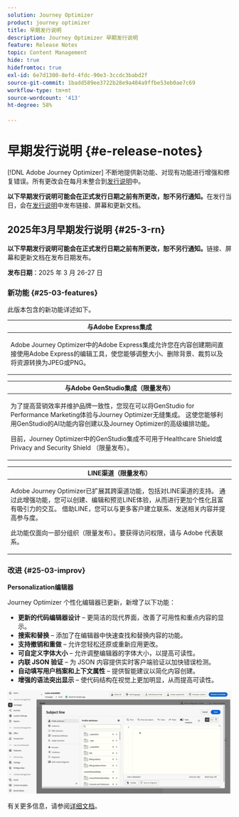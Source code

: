 ```yaml
---
solution: Journey Optimizer
product: journey optimizer
title: 早期发行说明
description: Journey Optimizer 早期发行说明
feature: Release Notes
topic: Content Management
hide: true
hidefromtoc: true
exl-id: 6e7d1300-8efd-4fdc-90e3-3ccdc3babd2f
source-git-commit: 1badd589ee3722b28e9a404a9ffbe53eb0ae7c69
workflow-type: tm+mt
source-wordcount: '413'
ht-degree: 58%

---
```


# 早期发行说明 {#e-release-notes}

[!DNL Adobe Journey Optimizer] 不断地提供新功能、对现有功能进行增强和修复错误。所有更改会在每月末整合到[发行说明](release-notes.md)中。

**以下早期发行说明可能会在正式发行日期之前有所更改，恕不另行通知。**&#x200B;在发行当日，会在[发行说明](release-notes.md)中发布链接、屏幕和更新文档。


## 2025年3月早期发行说明 {#25-3-rn}


**以下早期发行说明可能会在正式发行日期之前有所更改，恕不另行通知。**&#x200B;链接、屏幕和更新文档在发布日期发布。

**发布日期**：2025 年 3 月 26-27 日


### 新功能 {#25-03-features}

此版本包含的新功能详述如下。


<table>
<thead>
<tr>
<th><strong>与Adobe Express集成</strong><br/></th>
</tr>
</thead>
<tbody>
<tr>
<td>
<p>Adobe Journey Optimizer中的Adobe Express集成允许您在内容创建期间直接使用Adobe Express的编辑工具，使您能够调整大小、删除背景、裁剪以及将资源转换为JPEG或PNG。<p>
<!--p>For more information, refer to the <a href="../configuration/rule-sets.md">detailed documentation</a>.</p-->
</td>
</tr>
</tbody>
</table>


<table>
<thead>
<tr>
<th><strong>与Adobe GenStudio集成（限量发布）</strong><br/></th>
</tr>
</thead>
<tbody>
<tr>
<td>
<p>为了提高营销效率并维护品牌一致性，您现在可以将GenStudio for Performance Marketing体验与Journey Optimizer无缝集成。 这使您能够利用GenStudio的AI功能内容创建以及Journey Optimizer的高级编排功能。<p>
<p>目前，Journey Optimizer中的GenStudio集成不可用于Healthcare Shield或Privacy and Security Shield （限量发布）。</p>
<!--p>For more information, refer to the <a href="../configuration/rule-sets.md">detailed documentation</a>.</p-->
</td>
</tr>
</tbody>
</table>

<table>
<thead>
<tr>
<th><strong>LINE渠道（限量发布）</strong><br/></th>
</tr>
</thead>
<tbody>
<tr>
<td>
<p>Adobe Journey Optimizer已扩展其跨渠道功能，包括对LINE渠道的支持。 通过此增强功能，您可以创建、编辑和预览LINE体验，从而进行更加个性化且富有吸引力的交互。 借助LINE，您可以与更多客户建立联系、发送相关内容并提高参与度。<p>
<p>此功能仅面向一部分组织（限量发布）。要获得访问权限，请与 Adobe 代表联系。</p>
<!--p>For more information, refer to the <a href="../configuration/rule-sets.md">detailed documentation</a>.</p-->
</td>
</tr>
</tbody>
</table>

### 改进 {#25-03-improv}

**Personalization编辑器**

Journey Optimizer 个性化编辑器已更新，新增了以下功能：

* **更新的代码编辑器设计** – 更简洁的现代界面，改善了可用性和重点内容的显示。
* **搜索和替换** – 添加了在编辑器中快速查找和替换内容的功能。
* **支持撤销和重做** – 允许您轻松还原或重新应用更改。
* **可自定义字体大小** – 允许调整编辑器的字体大小，以提高可读性。
* **内联 JSON 验证** – 为 JSON 内容提供实时客户端验证以加快错误检测。
* **自动填写用户档案和上下文属性** – 提供智能建议以简化内容创建。
* **增强的语法突出显示** – 使代码结构在视觉上更加明显，从而提高可读性。

![视频显示Personalization编辑器中的新功能](assets/do-not-localize/personalization-editor.gif)

有关更多信息，请参阅[详细文档](../personalization/personalization-build-expressions.md)。
